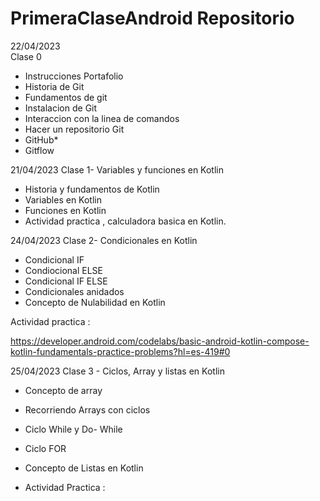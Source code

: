 # PrimeraClaseAndroid Repositorio

22/04/2023
<br>Clase 0 <br/> 

* Instrucciones Portafolio 
* Historia de Git 
* Fundamentos de git
* Instalacion de Git
* Interaccion con la linea de comandos
* Hacer un repositorio Git
* GitHub*
* Gitflow

21/04/2023
Clase 1- Variables y funciones en Kotlin 

* Historia y fundamentos de Kotlin 
* Variables en Kotlin 
* Funciones en Kotlin 
* Actividad practica , calculadora basica en Kotlin.

24/04/2023
Clase 2- Condicionales en Kotlin 

* Condicional IF
* Condiocional ELSE 
* Condicional IF ELSE 
* Condicionales anidados
* Concepto de Nulabilidad en Kotlin 

Actividad practica : 

https://developer.android.com/codelabs/basic-android-kotlin-compose-kotlin-fundamentals-practice-problems?hl=es-419#0

25/04/2023
Clase 3 - Ciclos, Array y listas en Kotlin 

* Concepto de array 
* Recorriendo Arrays con ciclos 
* Ciclo While y Do- While
* Ciclo FOR 
* Concepto de Listas en Kotlin 

* Actividad Practica : 
